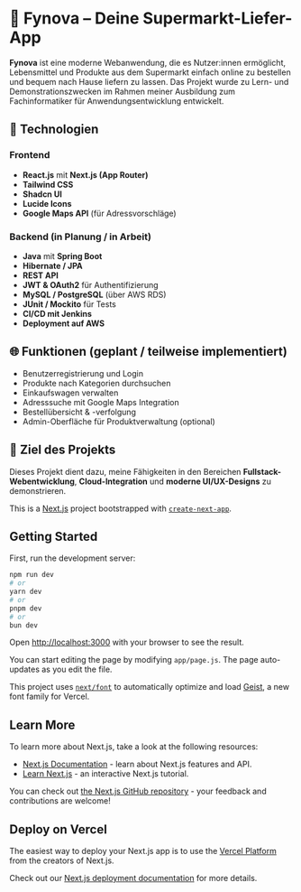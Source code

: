 

# 🛒 Fynova – Deine Supermarkt-Liefer-App

**Fynova** ist eine moderne Webanwendung, die es Nutzer:innen ermöglicht, Lebensmittel und Produkte aus dem Supermarkt einfach online zu bestellen und bequem nach Hause liefern zu lassen. Das Projekt wurde zu Lern- und Demonstrationszwecken im Rahmen meiner Ausbildung zum Fachinformatiker für Anwendungsentwicklung entwickelt.

## 🚀 Technologien

### Frontend
- **React.js** mit **Next.js (App Router)**
- **Tailwind CSS**
- **Shadcn UI**
- **Lucide Icons**
- **Google Maps API** (für Adressvorschläge)

### Backend (in Planung / in Arbeit)
- **Java** mit **Spring Boot**
- **Hibernate / JPA**
- **REST API**
- **JWT & OAuth2** für Authentifizierung
- **MySQL / PostgreSQL** (über AWS RDS)
- **JUnit / Mockito** für Tests
- **CI/CD mit Jenkins**
- **Deployment auf AWS**

## 🌐 Funktionen (geplant / teilweise implementiert)
- Benutzerregistrierung und Login
- Produkte nach Kategorien durchsuchen
- Einkaufswagen verwalten
- Adresssuche mit Google Maps Integration
- Bestellübersicht & -verfolgung
- Admin-Oberfläche für Produktverwaltung (optional)

## 🧠 Ziel des Projekts

Dieses Projekt dient dazu, meine Fähigkeiten in den Bereichen **Fullstack-Webentwicklung**, **Cloud-Integration** und **moderne UI/UX-Designs** zu demonstrieren. 



This is a [Next.js](https://nextjs.org) project bootstrapped with [`create-next-app`](https://github.com/vercel/next.js/tree/canary/packages/create-next-app).

## Getting Started

First, run the development server:

```bash
npm run dev
# or
yarn dev
# or
pnpm dev
# or
bun dev
```

Open [http://localhost:3000](http://localhost:3000) with your browser to see the result.

You can start editing the page by modifying `app/page.js`. The page auto-updates as you edit the file.

This project uses [`next/font`](https://nextjs.org/docs/app/building-your-application/optimizing/fonts) to automatically optimize and load [Geist](https://vercel.com/font), a new font family for Vercel.

## Learn More

To learn more about Next.js, take a look at the following resources:

- [Next.js Documentation](https://nextjs.org/docs) - learn about Next.js features and API.
- [Learn Next.js](https://nextjs.org/learn) - an interactive Next.js tutorial.

You can check out [the Next.js GitHub repository](https://github.com/vercel/next.js) - your feedback and contributions are welcome!

## Deploy on Vercel

The easiest way to deploy your Next.js app is to use the [Vercel Platform](https://vercel.com/new?utm_medium=default-template&filter=next.js&utm_source=create-next-app&utm_campaign=create-next-app-readme) from the creators of Next.js.

Check out our [Next.js deployment documentation](https://nextjs.org/docs/app/building-your-application/deploying) for more details.

